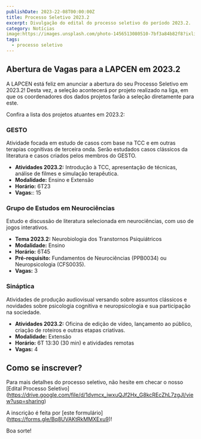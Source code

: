 ```yaml
---
publishDate: 2023-22-08T00:00:00Z
title: Processo Seletivo 2023.2
excerpt: Divulgação do edital do processo seletivo do período 2023.2.
category: Notícias
image:https://images.unsplash.com/photo-1456513080510-7bf3a84b82f8?ixlib=rb-4.0.3&ixid=M3wxMjA3fDB8MHxwaG90by1wYWdlfHx8fGVufDB8fHx8fA%3D%3D&auto=format&fit=crop&w=2573&q=80
tags:
  - processo seletivo
---
```


## Abertura de Vagas para a LAPCEN em 2023.2
A LAPCEN está feliz em anunciar a abertura do seu Processo Seletivo em 2023.2! Desta vez, a seleção acontecerá por projeto realizado na liga, em que os coordenadores dos dados projetos farão a seleção diretamente para este. 

Confira a lista dos projetos atuantes em 2023.2:

### GESTO
Atividade focada em estudo de casos com base na TCC e em outras terapias cognitivas de terceira onda. Serão estudados casos clássicos da literatura e casos criados pelos membros do GESTO.

- **Atividades 2023.2:** Introdução à TCC, apresentação de técnicas, análise de filmes e simulação terapêutica.
- **Modalidade:** Ensino e Extensão
- **Horário:** 6T23
- **Vagas:**: 15

### Grupo de Estudos em Neurociências
Estudo e discussão de literatura selecionada em neurociências, com uso de jogos interativos. 

- **Tema 2023.2:** Neurobiologia dos Transtornos Psiquiátricos
- **Modalidade:** Ensino
- **Horário:** 6T45
- **Pré-requisito:** Fundamentos de Neurociências (PPB0034) ou Neuropsicologia (CFS0035).
- **Vagas:** 3

### Sináptica
Atividades de produção audiovisual versando sobre assuntos clássicos e novidades sobre psicologia cognitiva e neuropsicologia e sua participação na sociedade.

- **Atividades 2023.2:** Oficina de edição de vídeo, lançamento ao público, criação de roteiros e outras etapas criativas.
- **Modalidade:** Extensão
- **Horário:** 6T 13:30 (30 min) e atividades remotas
- **Vagas:** 4



## Como se inscrever?

Para mais detalhes do processo seletivo, não hesite em checar o nosso [Edital Processo Seletivo] (https://drive.google.com/file/d/1dvmcx_iwxuQJf2Hx_G8kcREcZhL7zgJl/view?usp=sharing)

A inscrição é feita por [este formulário] (https://forms.gle/Bq8UVAKtRkMMXExu9)! 

Boa sorte!
